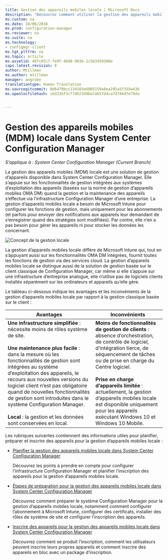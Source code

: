 ```yaml
---
title: Gestion des appareils mobiles locale | Microsoft Docs
description: "Découvrez comment utiliser la gestion des appareils mobiles locale, une méthode de gestion d’appareils disponible dans System Center Configuration Manager."
ms.custom: na
ms.date: 10/06/2016
ms.prod: configuration-manager
ms.reviewer: na
ms.suite: na
ms.technology:
- configmgr-client
ms.tgt_pltfrm: na
ms.topic: article
ms.assetid: 497c05c7-fe9f-4b88-983b-1c5b3d59308e
caps.latest.revision: 8
author: Mtillman
ms.author: mtillman
manager: angrobe
translationtype: Human Translation
ms.sourcegitcommit: 0d6479bcc134103e6005159a8ea295a5f359a436
ms.openlocfilehash: cbd33bf3cf7d623d9ba7a657d4ca7d746d7e79da


---
```

# <a name="on-premises-mobile-device-management-mdm-in-system-center-configuration-manager"></a>Gestion des appareils mobiles (MDM) locale dans System Center Configuration Manager

*S’applique à : System Center Configuration Manager (Current Branch)*

La gestion des appareils mobiles (MDM) locale est une solution de gestion d’appareils disponible dans System Center Configuration Manager. Elle s’appuie sur les fonctionnalités de gestion intégrées aux systèmes d’exploitation des appareils (basées sur la norme de gestion d’appareils mobiles OMA DM) quand la gestion et la maintenance des appareils s’effectue via l’infrastructure Configuration Manager d’une entreprise. La gestion d’appareils mobiles locale a besoin de Microsoft Intune pour configurer les fonctions de gestion, mais uniquement pour les abonnements (et parfois pour envoyer des notifications aux appareils leur demandant de s’enregistrer quand des stratégies sont modifiées). Par contre, elle n’en a pas besoin pour gérer les appareils ni pour stocker les données les concernant.  

 ![Concept de la gestion locale](media/On-premises-conceptual.png)  

 La gestion d’appareils mobiles locale diffère de Microsoft Intune qui, tout en s’appuyant aussi sur les fonctionnalités OMA DM intégrées, fournit toutes les fonctions de gestion via des services cloud.  La gestion d’appareils mobiles locale se distingue aussi de la solution de gestion basée sur le client classique de Configuration Manager, car même si elle s’appuie sur une infrastructure d’entreprise analogue, elle n’utilise pas de logiciels clients installés séparément sur les ordinateurs et appareils qu’elle gère.  

 Le tableau ci-dessous indique les avantages et les inconvénients de la gestion d’appareils mobiles locale par rapport à la gestion classique basée sur le client :  

|Avantages|Inconvénients|  
|----------------|-------------------|  
|**Une infrastructure simplifiée** : nécessite moins de rôles système de site.<br /><br /> **Une maintenance plus facile** : dans la mesure où les fonctionnalités de gestion sont intégrées au système d’exploitation des appareils, le recours aux nouvelles versions du logiciel client n’est pas obligatoire quand de nouvelles fonctionnalités de gestion sont introduites dans le système Configuration Manager.<br /><br /> **Local** : la gestion et les données sont conservées en local.|**Moins de fonctionnalités de gestion de clients** : absence d’orchestration, de contrôle de logiciel, d’intégration tierce, de séquencement de tâches ou de prise en charge du Centre logiciel.<br /><br /> **Prise en charge d’appareils limitée** : actuellement, la gestion d’appareils mobiles locale est disponible uniquement pour les appareils exécutant Windows 10 et Windows 10 Mobile.|  

 Les rubriques suivantes contiennent des informations utiles pour planifier, préparer et inscrire des appareils pour la gestion d’appareils mobiles locale :  

-   [Planifier la gestion des appareils mobiles locale dans System Center Configuration Manager](../plan-design/plan-on-premises-mdm.md)  

     Découvrez les points à prendre en compte pour configurer l’infrastructure Configuration Manager et planifier l’inscription des appareils pour la gestion d’appareils mobiles locale.  

-   [Étapes de préparation pour la gestion des appareils mobiles locale dans System Center Configuration Manager](../get-started/preparation-steps-for-on-premises-mdm.md)  

     Découvrez comment préparer le système Configuration Manager pour la gestion d’appareils mobiles locale, notamment comment configurer l’abonnement à Microsoft Intune, configurer des certificats, installer des rôles de système de site et configurer l’inscription des appareils.  

-   [Inscrire des appareils pour la gestion des appareils mobiles locale dans System Center Configuration Manager](../deploy-use/enroll-devices-on-premises-mdm.md)  

     Découvrez comment se produit l’inscription, comment les utilisateurs peuvent inscrire leurs propres appareils et comment inscrire des appareils en bloc avec un package d’inscription.  



<!--HONumber=Dec16_HO3-->


